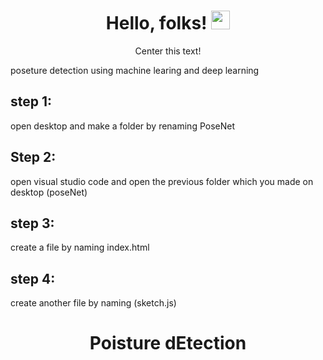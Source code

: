 # Hello, folks! <img src="https://raw.githubusercontent.com/MartinHeinz/MartinHeinz/master/wave.gif" width="30px">
<p style="text-align:center">Center this text!</p>
 poseture detection using machine learing and deep learning 

## step 1:
open desktop and  make a folder by renaming PoseNet 

## Step 2:
open visual studio code and open the previous folder which you made on desktop (poseNet)


## step 3:
create a file by naming index.html

## step 4:
create another file by naming (sketch.js)


 <html>
<head>
<style>
h1 {text-align: center;}
</style>
</head>
<body>

<h1>Poisture dEtection</h1>

</body>
</html> 
